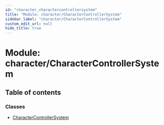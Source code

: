 ```yaml
---
id: "character_charactercontrollersystem"
title: "Module: character/CharacterControllerSystem"
sidebar_label: "character/CharacterControllerSystem"
custom_edit_url: null
hide_title: true
---
```


# Module: character/CharacterControllerSystem

## Table of contents

### Classes

- [CharacterControllerSystem](../classes/character_charactercontrollersystem.charactercontrollersystem.md)
